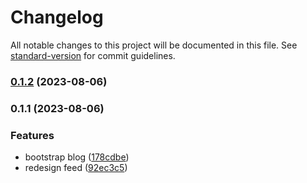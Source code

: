 # Changelog

All notable changes to this project will be documented in this file. See [standard-version](https://github.com/conventional-changelog/standard-version) for commit guidelines.

### [0.1.2](https://github.com/toledompm/post-client/compare/v0.1.1...v0.1.2) (2023-08-06)

### 0.1.1 (2023-08-06)


### Features

* bootstrap blog ([178cdbe](https://github.com/toledompm/post-client/commit/178cdbe5b3b0a946bcdc2e1701a01ccff4603e69))
* redesign feed ([92ec3c5](https://github.com/toledompm/post-client/commit/92ec3c51cba42408e43f11f7b7088eae14a84b62))
